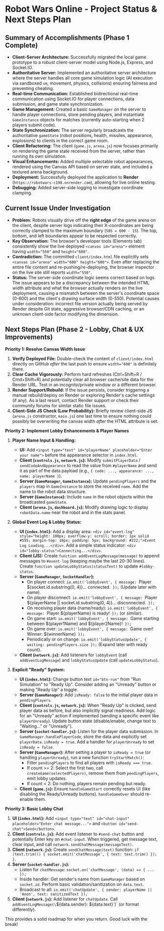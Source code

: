 # Robot Wars Online - Project Status & Next Steps Plan

## Summary of Accomplishments (Phase 1 Complete)

*   **Client-Server Architecture:** Successfully migrated the local game prototype to a robust client-server model using Node.js, Express, and Socket.IO.
*   **Authoritative Server:** Implemented an authoritative server architecture where the server handles all core game simulation logic (AI execution via sandboxed `vm`, movement, physics, collisions) ensuring fairness and preventing cheating.
*   **Real-time Communication:** Established bidirectional real-time communication using Socket.IO for player connections, data submission, and game state synchronization.
*   **Game Management:** Created a basic `GameManager` on the server to handle player connections, store pending players, and instantiate `GameInstance` objects for matches (currently auto-starting when 2 players submit code).
*   **State Synchronization:** The server regularly broadcasts the authoritative `gameState` (robot positions, health, missiles, appearance, explosions) to clients in the correct game room.
*   **Client Refactoring:** The client (`game.js`, `arena.js`) now focuses primarily on rendering the game state received from the server, rather than running its own simulation.
*   **Visual Enhancements:** Added multiple selectable robot appearances, rendered using the Canvas API based on server state, and included a textured arena background.
*   **Deployment:** Successfully deployed the application to **Render** (`https://robotwars-c198.onrender.com`), allowing for live online testing.
*   **Debugging:** Added server-side logging to investigate coordinate clamping.

## Current Issue Under Investigation

*   **Problem:** Robots visually drive off the **right edge** of the game arena on the client, despite server logs indicating their X-coordinates are being correctly clamped to the maximum boundary (`585 = 600 - 15`). The top, bottom, and left boundaries appear to be respected correctly.
*   **Key Observation:** The browser's developer tools (Elements tab) consistently show the live deployed `<canvas id="arena">` element having `width="550"` and `height="600"`.
*   **Contradiction:** The committed `client/index.html` file explicitly sets `<canvas id="arena" width="600" height="600">`. Even after replacing the entire file content and re-pushing/re-deploying, the browser inspector on the live site still reports `width="550"`.
*   **Status:** The server-side coordinate logic seems correct based on logs. The issue appears to be a discrepancy between the intended HTML width attribute and what the browser actually renders on the live deployment, causing a mismatch between the server's coordinate space (0-600) and the client's drawing surface width (0-550). Potential causes under consideration: incorrect file version actually being served by Render despite Git state, aggressive browser/CDN caching, or an unknown client-side factor modifying the dimension.

## Next Steps Plan (Phase 2 - Lobby, Chat & UX Improvements)

**Priority 1: Resolve Canvas Width Issue**

1.  **Verify Deployed File:** Double-check the content of `client/index.html` directly on GitHub *after* the last push to ensure `width="600"` is definitely there.
2.  **Clear Cache Vigorously:** Perform hard refreshes (Ctrl+Shift+R / Cmd+Shift+R) and potentially clear all browser cache/site data for the Render URL. Test in an incognito/private window or a different browser.
3.  **Render Support/Rebuild:** If the issue persists, consider triggering a manual rebuild/deploy on Render or exploring Render's cache settings (if any). As a last resort, contact Render support or check their community forums for similar static file issues.
4.  **Client-Side JS Check (Low Probability):** Briefly review client-side JS (`arena.js` constructor, `main.js`) one last time to ensure nothing could possibly be overwriting the canvas width *after* the HTML attribute is set.

**Priority 2: Implement Lobby Enhancements & Player Names**

1.  **Player Name Input & Handling:**
    *   **UI:** Add `<input type="text" id="playerName" placeholder="Enter your name">` before the appearance selector in `index.html`.
    *   **Client (`controls.js`, `network.js`):** Modify `submitPlayerData` / `sendCodeAndAppearance` to read the value from `#playerName` and send it as part of the data payload (e.g., `{ code: ..., appearance: ..., name: playerName }`).
    *   **Server (`GameManager`, `GameInstance`):** Update `pendingPlayers` and the `players` map in `GameInstance` to store the received `name`. Add the name to the robot data structure.
    *   **Server (`GameInstance`):** Include `name` in the robot objects within the broadcasted `gameState`.
    *   **Client (`arena.js`, `dashboard.js`):** Modify drawing logic to display `robotData.name` near the robot and in the stats panel.

2.  **Global Event Log & Lobby Status:**
    *   **UI (`index.html`):** Add a display area: `<div id="event-log" style="height: 100px; overflow-y: scroll; border: 1px solid #555; margin-top: 10px; padding: 5px; background: #222;">Event Log Loading...</div>`. Add a simple status indicator: `<div id="lobby-status">Connecting...</div>`.
    *   **Client (JS):** Create `function addEventLogMessage(message)` to append messages to `#event-log` (keeping maybe the last 20-30 lines). Create `function updateLobbyStatus(statusText)` to update `#lobby-status`.
    *   **Server (`GameManager`, `SocketHandler`):**
        *   On player connect: `io.emit('lobbyEvent', { message: `Player ${socket.id.substring(0, 4)}... connected.` });` (Update later with name).
        *   On player disconnect: `io.emit('lobbyEvent', { message: `Player ${playerName || socket.id.substring(0, 4)}... disconnected.` });`
        *   On receiving player data (name/ready): `io.emit('lobbyEvent', { message: `Player ${playerName} is ready!` });` (or similar).
        *   On game start: `io.emit('lobbyEvent', { message: `Game starting between ${player1Name} and ${player2Name}!` });`
        *   On game over: `io.emit('lobbyEvent', { message: `Game over! Winner: ${winnerName}` });`
        *   Periodically or on change: `io.emit('lobbyStatusUpdate', { waiting: pendingPlayers.size });` (Expand later with ready count).
    *   **Client (`network.js`):** Add listeners for `lobbyEvent` (call `addEventLogMessage`) and `lobbyStatusUpdate` (call `updateLobbyStatus`).

3.  **Explicit "Ready" System:**
    *   **UI (`index.html`):** Change button text `id="btn-run"` from "Run Simulation" to "Ready Up". Consider adding an "Unready" button or making "Ready Up" a toggle.
    *   **Server (`GameManager`):** Add `isReady: false` to the initial player data in `pendingPlayers`.
    *   **Client (`controls.js`, `network.js`):** When "Ready Up" is clicked, send player data as before, but also implicitly signal readiness. Add logic for an "Unready" action if implemented (sending a specific event like `playerUnready`). Update button state (disable/enable, change text to "Waiting..." or "Unready").
    *   **Server (`socket-handler.js`):** Listen for the player data submission. In `GameManager.handlePlayerCode`, store the data and explicitly set `playerData.isReady = true`. Add a handler for `playerUnready` to set `isReady = false`.
    *   **Server (`GameManager`):** After setting a player to `isReady = true` (or handling `playerUnready`), run a new function `tryStartMatch()`:
        *   Filter `pendingPlayers` to find all players with `isReady === true`.
        *   If count >= 2: Select the first two, call `createGame(selectedPlayers)`, remove them from `pendingPlayers`, emit lobby updates.
        *   If count < 2: Do nothing, players remain pending but ready.
    *   **Client (`game.js`):** Ensure `handleGameStart` correctly resets UI (like disabling the Ready/Unready buttons). `handleGameOver` should re-enable them.

**Priority 3: Basic Lobby Chat**

1.  **UI (`index.html`):** Add `<input type="text" id="chat-input" placeholder="Enter chat message...">` and `<button id="send-chat">Send</button>`.
2.  **Client (`controls.js`):** Add event listener to `#send-chat` button and potentially Enter key on `#chat-input`. When triggered, get message text, clear input, and call `network.sendChatMessage(messageText)`.
3.  **Client (`network.js`):** Create `sendChatMessage(text)` function: `if (text.trim()) { socket.emit('chatMessage', { text: text.trim() }); }`.
4.  **Server (`socket-handler.js`):**
    *   Listen for `chatMessage`: `socket.on('chatMessage', (data) => { ... });`
    *   Inside handler: Get sender's name from `GameManager` based on `socket.id`. Perform basic validation/sanitization on `data.text`.
    *   Broadcast to all: `io.emit('chatUpdate', { sender: playerName || 'Anon', text: sanitizedText });`
5.  **Client (`network.js`):** Add listener for `chatUpdate`. Call `addEventLogMessage(\`${data.sender}: ${data.text}\`)` (or format differently).

This provides a solid roadmap for when you return. Good luck with the break!